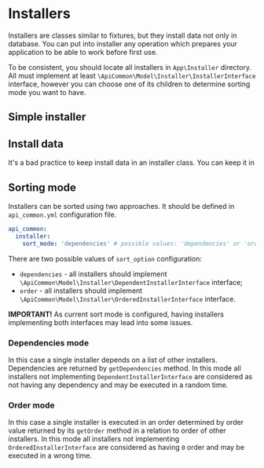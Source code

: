 # Installers
Installers are classes similar to fixtures, but they install data not only in database. You can put into installer any operation which prepares your application to be able to work before first use.

To be consistent, you should locate all installers in `App\Installer` directory. All must implement at least `\ApiCommon\Model\Installer\InstallerInterface` interface, however you can choose one of its children to determine sorting mode you want to have.

## Simple installer

## Install data
It's a bad practice to keep install data in an installer class. You can keep it in 
## Sorting mode
Installers can be sorted using two approaches. It should be defined in `api_common.yml` configuration file.

```yaml
api_common:
  installer:
    sort_mode: 'dependencies' # possible values: 'dependencies' or 'order'
```
There are two possible values of `sort_option` configuration:
* `dependencies` - all installers should implement `\ApiCommon\Model\Installer\DependentInstallerInterface` interface;
* `order` - all installers should implement `\ApiCommon\Model\Installer\OrderedInstallerInterface` interface.

**IMPORTANT!** As current sort mode is configured, having installers implementing both interfaces may lead into some issues.

### Dependencies mode
In this case a single installer depends on a list of other installers. Dependencies are returned by `getDependencies` method.
In this mode all installers not implementing `DependentInstallerInterface` are considered as not having any dependency and may be executed in a random time.

### Order mode
In this case a single installer is executed in an order determined by order value returned by its `getOrder` method in a relation to order of other installers.
In this mode all installers not implementing `OrderedInstallerInterface` are considered as having `0` order and may be executed in a wrong time.